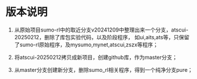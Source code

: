 # 版本说明

1. 从原始项目sumo-rl中的取近分支v20241209中整理出来一个分支，atscui-20250212，删除了库包实验代码，以及阶段程序，
如ui,aits,ats等，只保留了sumo-rl原始程序，及mysumo,mynet,atscui,zszx等程序；

2. 将atscui-20250212拷贝成新项目，创建github库，作为master分支；
3. 从master分支创建新分支，删除sumo_rl相关程序，得到一个纯净分支pure；

